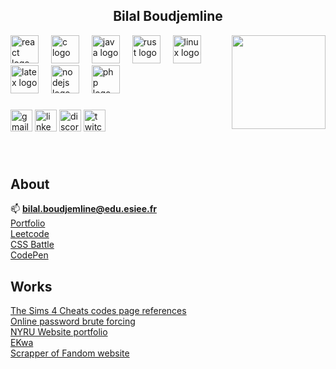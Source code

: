 <h2 align="center">Bilal Boudjemline</h2>

<img align="right" height="150" src="https://media2.giphy.com/media/riTgsJKK8lwRZ2orwd/giphy.gif?cid=6c09b9520sltp8y8l1a3luya2lvlmb0rq8d7crc3li7b0e00&ep=v1_gifs_search&rid=giphy.gif&ct=g"  />

<div align="left">
  <img src="https://skillicons.dev/icons?i=react" height="45" alt="react logo"  />
  <img width="12" />
  <img src="https://skillicons.dev/icons?i=c" height="45" alt="c logo"  />
  <img width="12" />
  <img src="https://skillicons.dev/icons?i=java" height="45" alt="java logo"  />
  <img width="12" />
  <img src="https://skillicons.dev/icons?i=rust" height="45" alt="rust logo"  />
  <img width="12" />
  <img src="https://skillicons.dev/icons?i=linux" height="45" alt="linux logo"  />
  <img width="12" />
  <img src="https://skillicons.dev/icons?i=latex" height="45" alt="latex logo"  />
  <img width="12" />
  <img src="https://skillicons.dev/icons?i=nodejs" height="45" alt="nodejs logo"  />
  <img width="12" />
  <img src="https://skillicons.dev/icons?i=php" height="45" alt="php logo"  />
</div>

###

###

<div align="left">
  <a href="mailto:bilal.boudjemline@edu.esiee.fr" target="_blank"><img src="https://img.shields.io/static/v1?message=Gmail&logo=gmail&label=&color=D14836&logoColor=white&labelColor=&style=for-the-badge" height="35" alt="gmail logo"  /></a>
  <a href="https://www.linkedin.com/in/bilal-boudjemline-54365b228/" target="_blank"><img src="https://img.shields.io/static/v1?message=LinkedIn&logo=linkedin&label=&color=0077B5&logoColor=white&labelColor=&style=for-the-badge" height="35" alt="linkedin logo"  /></a>
  <a href="bilaaaaaaaaaal" target="_blank"><img src="https://img.shields.io/static/v1?message=Discord&logo=discord&label=&color=7289DA&logoColor=white&labelColor=&style=for-the-badge" height="35" alt="discord logo"  /></a>
  <a href="coming soon" target="_blank"><img src="https://img.shields.io/static/v1?message=Twitch&logo=twitch&label=&color=9146FF&logoColor=white&labelColor=&style=for-the-badge" height="35" alt="twitch logo"  /></a>
</div>

###

<br clear="both">

###

## About
📫 **bilal.boudjemline@edu.esiee.fr**<br/>
<a href="https://perso.esiee.fr/~boudjemb/" target="_blank">Portfolio</a><br/>
<a href="https://leetcode.com/u/lalBi94/" target="_blank">Leetcode</a><br/>
<a href="https://cssbattle.dev/player/generalzod" target="_blank">CSS Battle</a><br/>
<a href="https://codepen.io/lalBi94" target="_blank">CodePen</a>

## Works
<a href="https://lalbi94.github.io/Douze/" target="_blank">The Sims 4 Cheats codes page references</a><br/>
<a href="https://lalbi94.github.io/ZBrutF/" target="_blank">Online password brute forcing</a><br/>
<a href="https://nyru.netlify.app/#/vfx" target="_blank">NYRU Website portfolio</a><br/>
<a href="https://lalbi94.github.io/EKwa/" target="_blank">EKwa</a><br/>
<a href="https://github.com/lalBi94/scrapper-fandom" target="_blank">Scrapper of Fandom website</a>
